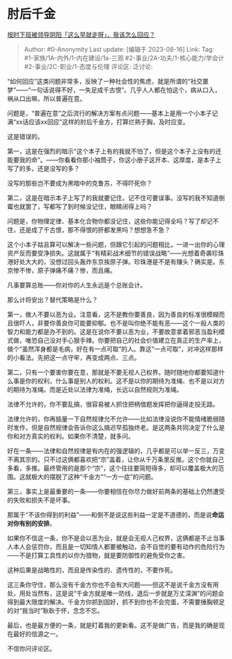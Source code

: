 # 肘后千金
[按时下班被领导阴阳「这么早就走呀」，我该怎么回应？](https://www.zhihu.com/question/617196411/answer/3168071284)

> Author: #0-Anonymity
> Last update: [编辑于 2023-08-16]
> Link:
> Tag: #1-家族/1A-内外/1-内在建设/1a-三观 #2-事业/2A-功夫/1-核心能力/学会计 #2-事业/2C-职业/1-态度与伦理
> 评论区:
> 泛讨论:

“如何回应”这类问题非常多，反映了一种社会性的焦虑，就是所谓的“社交噩梦”——“一句话说得不好，一失足成千古恨”。几乎人人都在怕这个，病从口入，祸从口出嘛，所以普遍在意。

问题是，“普遍在意”之后流行的解决方案有点问题——基本上是用一个小本子记满“xx话应该xx回应”这样的肘后千金方，打算烂熟于胸，及时应变。

这是错误的。

第一，这是在强烈的暗示“这个本子上有的我就不怕了，但是这个本子上没有的还能要我的命”。——你看看你那小袖筒子，你这小册子这开本、这厚度，是本子上写了的多，还是没写的多？

没写的那些岂不要成为黑暗中的克鲁苏，不得吓死你？

第二，这是在暗示本子上写了的我就要记住，记不住可要误事。没写的我不知道倒霉也就罢了，写都写了到时候没记住，眼睛闭得上吗？

问题是，你物理定律、基本化合物你都没记住，这些你能记得全吗？写了却记不住，还是成了千古恨，那不得恨的肝都发黑吗？想想急不急？

这个小本子姑且算可以解决一些问题，但跟它引起的问题相比，一进一出你的心理资产反而要受净损失。这就属于“有精彩战术细节的错误战略”——光想着奇袭珍珠港好处大大的，没想过回头轰炸东京挨原子弹。珍珠港是不是有赚头？确实是。东京惨不惨，原子弹痛不痛？惨，而且痛。

凡事要算总账——你对你的人生永远是个总账会计。

那么计将安出？替代策略是什么？

第一，做人不要以恶为业。注意看，这不是教你要善良，因为善良的标准很模糊而且很吓人，非要你善良你可能要抑郁。也不是叫你绝不能有恶——这个一般人类的智力和能力都是办不到的。这是在说你不要以恶为业，不要故意拿着邪恶当盈利模式做，唯恐自己没对手心狠手辣。你要把自己的社会价值建立在真正的生产率上，做个“虽然浑身都是毛病，好在有一点可取”的人。靠这“一点可取”，对冲这样那样的小看法。先把这一点守牢，再变成两点、三点。

第二，只有一个要害你要在意，那就是不要无视人己权界。随时随地你都要知道什么事是你的权利，什么事是别人的权利。这不是以你的期待为准绳、也不是以对方的期待为准绳。而是近处以法律为准绳，长远以自然规则为准绳。

法律不允许的，你不要乱搞，很容易被人抓住把柄借题发挥把你逼得走投无路。

法律允许的，你再掂量一下自然规律允不允许——比如法律没说你不能情绪脆弱随时发作，但是自然规律会告诉你这么搞迟早孤独终老。是这两条共同决定了什么是你和对方真实的权利。如果你不清楚，就多问。

好在一条——法律和自然规律是有内在的强逻辑的，几乎都是可以举一反三，万变不离其宗的。只不过这俩都喜欢把“宗”盖着，让你从千万条里反推。这个你就自己多看，多推。最终管用的是那个“宗”，这个往往要简短得多，却可以覆盖极大的范围。这就极大的摆脱了这种“千金方”“一方一症”的问题。

第三，事实上是最重要的一条——你要相信在你尽力做好前两条的基础上仍然遭受的失败和损失不是坏事。

那属于“不该你得到的利益”——和倒不是说这些利益一定是不道德的，而是说**命运对你有别的安排**。

如果你不信这一条，你不是会以恶为业，就是会无视人己权界，这俩都是不止当事人本人会惩罚你，而且是一切知情人都要被触动，会不自觉的要有动作的危险行为——不是打算工具性的以你为猎物，就是要防御性的避免受你之害。

这种后果是战略性的，而且是传染性的、遗传性的，不要作死。

这三条你守住，那么没有千金方你也不会有大问题——但这不是说千金方没有用处，用处当然有，这是说“千金方就是唯一防线，退后一步就是万丈深渊”的问题会得到最大限度的解决。千金方你抓到固好，抓不到你也不会完蛋，不需要捶胸顿足的对“我当时”耿耿于怀，念念不忘。

最后，也是最方便的一条，就是盯着我的更新看。这不是做广告，而是我的确是现在最好的信源之一。

不信你问评论区。
